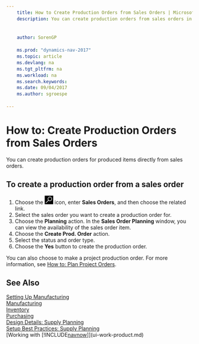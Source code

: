 ```yaml
---
    title: How to Create Production Orders from Sales Orders | Microsoft Docs
    description: You can create production orders from sales orders in the Sales & Marketing department.
    
     
    author: SorenGP

    ms.prod: "dynamics-nav-2017"
    ms.topic: article
    ms.devlang: na
    ms.tgt_pltfrm: na
    ms.workload: na
    ms.search.keywords:
    ms.date: 09/04/2017
    ms.author: sgroespe

---
```

# How to: Create Production Orders from Sales Orders
You can create production orders for produced items directly from sales orders.  

## To create a production order from a sales order  

1.  Choose the ![Search for Page or Report](media/ui-search/search_small.png "Search for Page or Report icon") icon, enter **Sales Orders**, and then choose the related link.  
2.  Select the sales order you want to create a production order for.  
3.  Choose the **Planning** action. In the **Sales Order Planning** window, you can view the availability of the sales order item.  
4.  Choose the **Create Prod. Order** action.  
5.  Select the status and order type.  
6.  Choose the **Yes** button to create the production order.

You can also choose to make a project production order. For more information, see [How to: Plan Project Orders](production-how-to-plan-project-orders.md).   

## See Also  
[Setting Up Manufacturing](production-configure-production-processes.md)  
[Manufacturing](production-manage-manufacturing.md)    
[Inventory](inventory-manage-inventory.md)  
[Purchasing](purchasing-manage-purchasing.md)  
[Design Details: Supply Planning](design-details-supply-planning.md)   
[Setup Best Practices: Supply Planning](setup-best-practices-supply-planning.md)  
[Working with [!INCLUDE[navnow](includes/navnow_md.md)]](ui-work-product.md)
